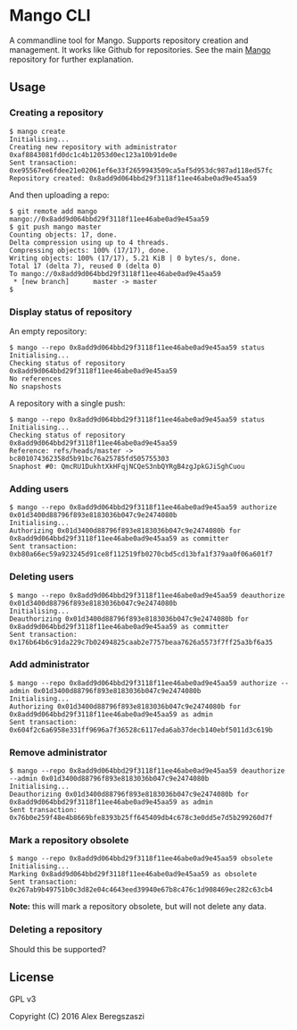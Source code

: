 # Mango CLI

A commandline tool for Mango.  Supports repository creation and management.  It works like Github for repositories.  See the main [Mango](https://github.com/axic/mango) repository for further explanation.

## Usage

### Creating a repository

```
$ mango create
Initialising...
Creating new repository with administrator 0xaf8843081fd0dc1c4b12053d0ec123a10b91de0e
Sent transaction: 0xe95567ee6fdee21e02061ef6e33f2659943509ca5af5d953dc987ad118ed57fc
Repository created: 0x8add9d064bbd29f3118f11ee46abe0ad9e45aa59
```

And then uploading a repo:

```
$ git remote add mango mango://0x8add9d064bbd29f3118f11ee46abe0ad9e45aa59
$ git push mango master
Counting objects: 17, done.
Delta compression using up to 4 threads.
Compressing objects: 100% (17/17), done.
Writing objects: 100% (17/17), 5.21 KiB | 0 bytes/s, done.
Total 17 (delta 7), reused 0 (delta 0)
To mango://0x8add9d064bbd29f3118f11ee46abe0ad9e45aa59
 * [new branch]      master -> master
$
```

### Display status of repository

An empty repository:

```
$ mango --repo 0x8add9d064bbd29f3118f11ee46abe0ad9e45aa59 status
Initialising...
Checking status of repository 0x8add9d064bbd29f3118f11ee46abe0ad9e45aa59
No references
No snapshosts
```

A repository with a single push:

```
$ mango --repo 0x8add9d064bbd29f3118f11ee46abe0ad9e45aa59 status
Initialising...
Checking status of repository 0x8add9d064bbd29f3118f11ee46abe0ad9e45aa59
Reference: refs/heads/master -> bc801074362358d5b91bc76a25785fd505755303
Snaphost #0: QmcRU1DukhtXkHFqjNCQeS3nbQYRgB4zgJpkGJiSghCuou
```

### Adding users

```
$ mango --repo 0x8add9d064bbd29f3118f11ee46abe0ad9e45aa59 authorize 0x01d3400d88796f893e8183036b047c9e2474080b
Initialising...
Authorizing 0x01d3400d88796f893e8183036b047c9e2474080b for 0x8add9d064bbd29f3118f11ee46abe0ad9e45aa59 as committer
Sent transaction: 0xb80a66ec59a923245d91ce8f112519fb0270cbd5cd13bfa1f379aa0f06a601f7
```

### Deleting users

```
$ mango --repo 0x8add9d064bbd29f3118f11ee46abe0ad9e45aa59 deauthorize 0x01d3400d88796f893e8183036b047c9e2474080b
Initialising...
Deauthorizing 0x01d3400d88796f893e8183036b047c9e2474080b for 0x8add9d064bbd29f3118f11ee46abe0ad9e45aa59 as committer
Sent transaction: 0x176b64b6c91da229c7b02494825caab2e7757beaa7626a5573f7ff25a3bf6a35
```

### Add administrator

```
$ mango --repo 0x8add9d064bbd29f3118f11ee46abe0ad9e45aa59 authorize --admin 0x01d3400d88796f893e8183036b047c9e2474080b
Initialising...
Authorizing 0x01d3400d88796f893e8183036b047c9e2474080b for 0x8add9d064bbd29f3118f11ee46abe0ad9e45aa59 as admin
Sent transaction: 0x604f2c6a6958e331ff9696a7f36528c6117eda6ab37decb140ebf5011d3c619b
```

### Remove administrator

```
$ mango --repo 0x8add9d064bbd29f3118f11ee46abe0ad9e45aa59 deauthorize --admin 0x01d3400d88796f893e8183036b047c9e2474080b
Initialising...
Deauthorizing 0x01d3400d88796f893e8183036b047c9e2474080b for 0x8add9d064bbd29f3118f11ee46abe0ad9e45aa59 as admin
Sent transaction: 0x76b0e259f48e4b8669bfe8393b25ff645409db4c678c3e0dd5e7d5b299260d7f
```

### Mark a repository obsolete

```
$ mango --repo 0x8add9d064bbd29f3118f11ee46abe0ad9e45aa59 obsolete
Initialising...
Marking 0x8add9d064bbd29f3118f11ee46abe0ad9e45aa59 as obsolete
Sent transaction: 0x267ab9b49751b0c3d82e04c4643eed39940e67b8c476c1d908469ec282c63cb4
```

**Note:** this will mark a repository obsolete, but will not delete any data.

### Deleting a repository

Should this be supported?

## License

GPL v3

Copyright (C) 2016 Alex Beregszaszi
